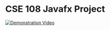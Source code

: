 # CSE 108  Javafx Project
[![Demonstration Video](https://img.youtube.com/vi/8w7Nw6TYbVs/0.jpg)](https://www.youtube.com/watch?v=8w7Nw6TYbVs)
